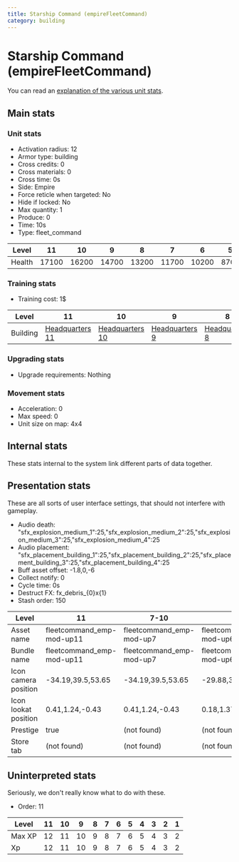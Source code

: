```yaml
---
title: Starship Command (empireFleetCommand)
category: building
---
```


# Starship Command (empireFleetCommand)

You can read an [explanation  of the various unit stats](unitexplained.md).

## Main stats

### Unit stats

  * Activation radius: 12
  * Armor type: building
  * Cross credits: 0
  * Cross materials: 0
  * Cross time: 0s
  * Side: Empire
  * Force reticle when targeted: No
  * Hide if locked: No
  * Max quantity: 1
  * Produce: 0
  * Time: 10s
  * Type: fleet_command

|Level |11   |10   |9    |8    |7    |6    |5   |4   |3   |2   |1   |
|------|-----|-----|-----|-----|-----|-----|----|----|----|----|----|
|Health|17100|16200|14700|13200|11700|10200|8700|7200|5400|4500|3000|


### Training stats

  * Training cost: 1$

|Level   |11                              |10                              |9                              |8                              |7                              |6                              |1-5                            |
|--------|--------------------------------|--------------------------------|-------------------------------|-------------------------------|-------------------------------|-------------------------------|-------------------------------|
|Building|[Headquarters 11](empireHQ.html)|[Headquarters 10](empireHQ.html)|[Headquarters 9](empireHQ.html)|[Headquarters 8](empireHQ.html)|[Headquarters 7](empireHQ.html)|[Headquarters 6](empireHQ.html)|[Headquarters 5](empireHQ.html)|


### Upgrading stats

  * Upgrade requirements: Nothing

### Movement stats

  * Acceleration: 0
  * Max speed: 0
  * Unit size on map: 4x4

## Internal stats

These stats internal to the system link different parts of data together.


## Presentation stats

These are all sorts of user interface settings, that should not interfere with gameplay.

  * Audio death: "sfx_explosion_medium_1":25,"sfx_explosion_medium_2":25,"sfx_explosion_medium_3":25,"sfx_explosion_medium_4":25
  * Audio placement: "sfx_placement_building_1":25,"sfx_placement_building_2":25,"sfx_placement_building_3":25,"sfx_placement_building_4":25
  * Buff asset offset: -1.8,0,-6
  * Collect notify: 0
  * Cycle time: 0s
  * Destruct FX: fx_debris_{0}x{1}
  * Stash order: 150

|Level               |11                       |7-10                    |6                       |5                       |4                       |3                       |2                       |1                       |
|--------------------|-------------------------|------------------------|------------------------|------------------------|------------------------|------------------------|------------------------|------------------------|
|Asset name          |fleetcommand_emp-mod-up11|fleetcommand_emp-mod-up7|fleetcommand_emp-mod-up6|fleetcommand_emp-mod-up5|fleetcommand_emp-mod-up4|fleetcommand_emp-mod-up3|fleetcommand_emp-mod-up2|fleetcommand_emp-mod-up1|
|Bundle name         |fleetcommand_emp-mod-up11|fleetcommand_emp-mod-up7|fleetcommand_emp-mod-up6|fleetcommand_emp-mod-up5|fleetcommand_emp-mod-up4|fleetcommand_emp-mod-up3|fleetcommand_emp-mod-up2|fleetcommand_emp-mod-up1|
|Icon camera position|-34.19,39.5,53.65        |-34.19,39.5,53.65       |-29.88,34.63,46.17      |-29.88,34.63,46.17      |-29.88,34.63,46.17      |-29.88,34.63,46.17      |-29.88,34.63,46.17      |-29.88,34.63,46.17      |
|Icon lookat position|0.41,1.24,-0.43          |0.41,1.24,-0.43         |0.18,1.37,-0.73         |0.18,1.37,-0.73         |0.18,1.37,-0.73         |0.18,1.37,-0.73         |0.18,1.37,-0.73         |0.18,1.37,-0.73         |
|Prestige            |true                     |(not found)             |(not found)             |(not found)             |(not found)             |(not found)             |(not found)             |(not found)             |
|Store tab           |(not found)              |(not found)             |(not found)             |(not found)             |(not found)             |(not found)             |(not found)             |army                    |


## Uninterpreted stats

Seriously, we don't really know what to do with these.

  * Order: 11

|Level |11|10|9 |8|7|6|5|4|3|2|1|
|------|--|--|--|-|-|-|-|-|-|-|-|
|Max XP|12|11|10|9|8|7|6|5|4|3|2|
|Xp    |12|11|10|9|8|7|6|5|4|3|2|


